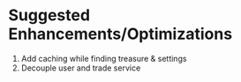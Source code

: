 # Suggested Enhancements/Optimizations

1. Add caching while finding treasure & settings
2. Decouple user and trade service